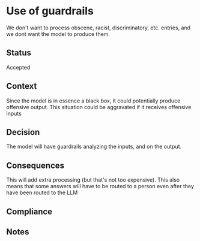 # Use of guardrails
We don't want to process obscene, racist, discriminatory, etc. entries, and we
dont want the model to produce them.

## Status
Accepted

## Context
Since the model is in essence a black box, it could potentially produce offensive
output. This situation could be aggravated if it receives offensive inputs 

## Decision
The model will have guardrails analyzing the inputs, and on the output.

## Consequences
This will add extra processing (but that's not too expensive).
This also means that some answers will have to be routed to a person even after
they have been routed to the LLM

## Compliance

## Notes
